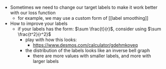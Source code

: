 - Sometimes we need to change our target labels to make it work better with our loss function
	- for example, we may use a custom form of [[label smoothing]]
- How to improve your labels
	- if your labels has the form: $\sum \frac{t}{r}$, consider using $\sum \frac{t^2}{r^2}$
		- play with how this looks:
			- https://www.desmos.com/calculator/gdehmkoyeq
		- the distribution of the labels looks like an inverse bell graph
			- there are more values with smaller labels, and more with larger labels